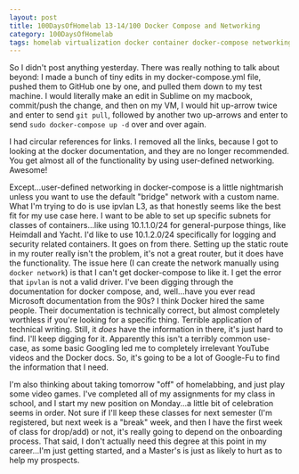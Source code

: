 ```yaml
---
layout: post
title: 100DaysOfHomelab 13-14/100 Docker Compose and Networking
category: 100DaysOfHomelab
tags: homelab virtualization docker container docker-compose networking
---
```

So I didn't post anything yesterday. There was really nothing to talk about beyond: I made a bunch of tiny edits in my docker-compose.yml file, pushed them to GitHub one by one, and pulled them down to my test machine. I would literally make an edit in Sublime on my macbook, commit/push the change, and then on my VM, I would hit up-arrow twice and enter to send ```git pull```, followed by another two up-arrows and enter to send ```sudo docker-compose up -d``` over and over again.

I had circular references for links. I removed all the links, because I got to looking at the docker documentation, and they are no longer recommended. You get almost all of the functionality by using user-defined networking. Awesome!

Except...user-defined networking in docker-compose is a little nightmarish unless you want to use the default "bridge" network with a custom name. What I'm trying to do is use ipvlan L3, as that honestly seems like the best fit for my use case here. I want to be able to set up specific subnets for classes of containers...like using 10.1.1.0/24 for general-purpose things, like Heimdall and Yacht. I'd like to use 10.1.2.0/24 specifically for logging and security related containers. It goes on from there. Setting up the static route in my router really isn't the problem, it's not a great router, but it does have the functionality. The issue here (I can create the network manually using ```docker network```) is that I can't get docker-compose to like it. I get the error that ```ipvlan``` is not a valid driver. I've been digging through the documentation for docker compose, and, well...have you ever read Microsoft documentation from the 90s? I think Docker hired the same people. Their documentation is technically correct, but almost completely worthless if you're looking for a specific thing. Terrible application of technical writing. Still, it _does_ have the information in there, it's just hard to find. I'll keep digging for it. Apparently this isn't a terribly common use-case, as some basic Googling led me to completely irrelevant YouTube videos and the Docker docs. So, it's going to be a lot of Google-Fu to find the information that I need.

I'm also thinking about taking tomorrow "off" of homelabbing, and just play some video games. I've completed all of my assignments for my class in school, and I start my new position on Monday...a little bit of celebration seems in order. Not sure if I'll keep these classes for next semester (I'm registered, but next week is a "break" week, and then I have the first week of class for drop/add) or not, it's really going to depend on the onboarding process. That said, I don't actually need this degree at this point in my career...I'm just getting started, and a Master's is just as likely to hurt as to help my prospects.